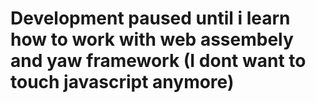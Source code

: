 # Development paused until i learn how to work with web assembely and yaw framework (I dont want to touch javascript anymore)
